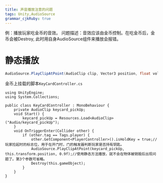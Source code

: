 ```yaml
---
title: 声音播放注意的问题
tags: Unity,AudioSource
grammar_cjkRuby: true
---
```

例：播放玩家吃金币的音效。
问题描述：音效应该由金币控制。在吃金币后，金币会被Destroy, 此时用自身AudioSource组件来播放会报错。
# 静态播放 
```csharp
AudioSource.PlayClipAtPoint(AudioClip clip, Vector3 position, float volume);//第三个参数可省略。
```
金币上挂载的脚本`KeyCardController.cs`
```csharp?linenums
using UnityEngine;
using System.Collections;

public class KeyCardController : MonoBehaviour {
    private AudioClip keycard_pickUp;
    void Start() {
        keycard_pickUp = Resources.Load<AudioClip>("Audio/keycard_pickUp");
    }
    void OnTriggerEnter(Collider other) {
        if (other.tag == Tags.player) {
            other.GetComponent<PlayerController>().isHoldKey = true;//玩家捡起时的标志位，用于在开门时，门的触发器判断玩家是否持有钥匙。
            AudioSource.PlayClipAtPoint(keycard_pickUp, this.transform.position, 0.9f);//使用静态方法播放，就不会在物体被销毁后出现问题了。第3个参数可省略。
            Destroy(this.gameObject);
        }
    }
}
```